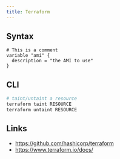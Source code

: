 ```yaml
---
title: Terraform
---
```


## Syntax
```hcl
# This is a comment
variable "ami" {
  description = "the AMI to use"
}
```

## CLI

```bash
# taint/untaint a resource
terraform taint RESOURCE
terraform untaint RESOURCE
```

## Links

* <https://github.com/hashicorp/terraform>
* <https://www.terraform.io/docs/>
